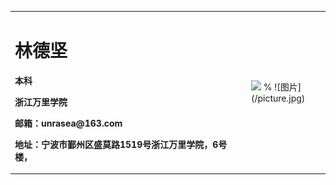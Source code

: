 <table border="0">
  <tr>
    <td width="75%">
      <h1>林德坚</h1>
      <p><b>本科</b></p>
      <p><b>浙江万里学院</b></p>
      <p><b>邮箱：unrasea@163.com</b></p>
      <p><b>地址：宁波市鄞州区盛莫路1519号浙江万里学院，6号楼，</b></p>
    </td>
    <td width="25%">
      <img src="/zhengjianzhao.jpg" width="100%">      % ![图片](/picture.jpg)
    </td>
  </tr>
</table>
